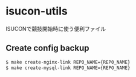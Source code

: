 # isucon-utils
ISUCONで競技開始時に使う便利ファイル

## Create config backup

```sh
$ make create-nginx-link REPO_NAME={REP0_NAME}
$ make create-mysql-link REPO_NAME={REPO_NAME}
```
